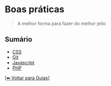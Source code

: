 # Boas práticas
> A melhor forma para fazer do melhor jeito

## Sumário

- [CSS](https://github.com/mktvirtual/guides/tree/master/boas-praticas/CSS)
- [Git](https://github.com/mktvirtual/guides/tree/master/boas-praticas/git)
- [Javascript](https://github.com/mktvirtual/guides/tree/master/boas-praticas/javascript)
- [PHP](https://github.com/mktvirtual/guides/tree/master/boas-praticas/php)

[[⬅︎ Voltar para Guias]](https://github.com/mktvirtual/guides)
